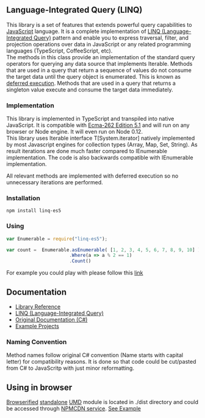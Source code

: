 ## Language-Integrated Query (LINQ) 
This library is a set of features that extends powerful query capabilities to [JavaScript](http://www.ecma-international.org/ecma-262/5.1/) language. It is a complete implementation of [LINQ (Language-Integrated Query)](https://en.wikipedia.org/wiki/Language_Integrated_Query) pattern and enable you to express traversal, filter, and projection operations over data in JavaScript or any related programming languages (TypeScript, CoffeeScript, etc). <br/>
The methods in this class provide an implementation of the standard query operators for querying any data source that implements Iterable<T>. Methods that are used in a query that return a sequence of values do not consume the target data until the query object is enumerated. This is known as [deferred execution](https://blogs.msdn.microsoft.com/charlie/2007/12/10/linq-and-deferred-execution/). Methods that are used in a query that returns a singleton value execute and consume the target data immediately.

### Implementation
This library is implemented in TypeScript and transpiled into native JavaScript. It is compatible with [Ecma-262 Edition 5.1](http://www.ecma-international.org/ecma-262/5.1/) and will run on any browser or Node engine. It will even run on Node 0.12. <br/>
This library uses Iterable interface T[System.iterator] natively implemented by most Javascript engines for collection types (Array, Map, Set, String). As result iterations are done much faster compared to IEnumerable implementation. The code is also backwards compatible with IEnumerable implementation. 

All relevant methods are implemented with deferred  execution so no unnecessary iterations are performed. 
### Installation
```
npm install linq-es5
```

### Using
```javascript
var Enumerable = require("linq-es5");

var count =  Enumerable.asEnumerable( [1, 2, 3, 4, 5, 6, 7, 8, 9, 10] )
                       .Where(a => a % 2 == 1)
                       .Count()

```
For example you could play with please follow this [link](https://tonicdev.com/npm/linq-es5)

## Documentation
*  [Library Reference](https://github.com/ENikS/LINQ/wiki)
*  [LINQ (Language-Integrated Query)](https://msdn.microsoft.com/en-us/library/bb397926.aspx)
*  [Original Documentation (C#)](https://msdn.microsoft.com/en-us/library/system.linq.enumerable.aspx)
*  [Example Projects](https://github.com/ENikS/LINQ/tree/examples)

### Naming Convention
Method names follow original C# convention (Name starts with capital letter) for compatibility reasons. It is done so that code could be cut/pasted from C# to JavaScritp with just minor reformatting.

## Using in browser
[Browserified](http://browserify.org/) [standalone](https://github.com/substack/node-browserify#usage) [UMD](https://github.com/umdjs/umd) module is located in ./dist directory and could be accessed through [NPMCDN service](https://npmcdn.com). [See Example](https://jsfiddle.net/ENikS/pyvjcfa0/)
